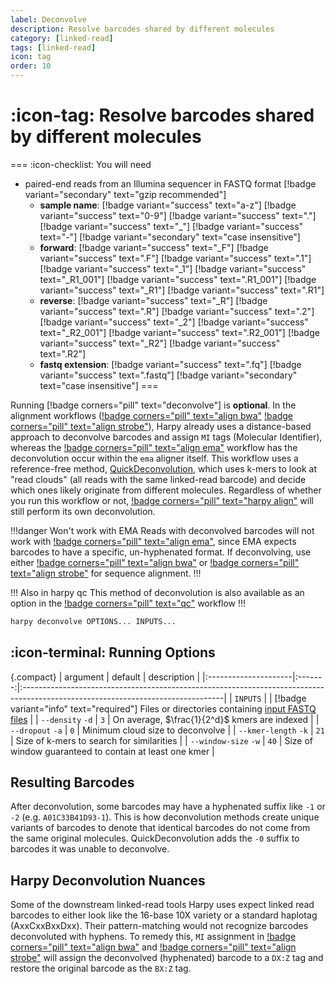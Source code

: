 ```yaml
---
label: Deconvolve
description: Resolve barcodes shared by different molecules
category: [linked-read]
tags: [linked-read]
icon: tag
order: 10
---
```


# :icon-tag: Resolve barcodes shared by different molecules

===  :icon-checklist: You will need
- paired-end reads from an Illumina sequencer in FASTQ format [!badge variant="secondary" text="gzip recommended"]
    - **sample name**: [!badge variant="success" text="a-z"] [!badge variant="success" text="0-9"] [!badge variant="success" text="."] [!badge variant="success" text="_"] [!badge variant="success" text="-"] [!badge variant="secondary" text="case insensitive"]
    - **forward**: [!badge variant="success" text="_F"] [!badge variant="success" text=".F"] [!badge variant="success" text=".1"] [!badge variant="success" text="_1"] [!badge variant="success" text="_R1_001"] [!badge variant="success" text=".R1_001"] [!badge variant="success" text="_R1"] [!badge variant="success" text=".R1"] 
    - **reverse**: [!badge variant="success" text="_R"] [!badge variant="success" text=".R"] [!badge variant="success" text=".2"] [!badge variant="success" text="_2"] [!badge variant="success" text="_R2_001"] [!badge variant="success" text=".R2_001"] [!badge variant="success" text="_R2"] [!badge variant="success" text=".R2"] 
    - **fastq extension**: [!badge variant="success" text=".fq"] [!badge variant="success" text=".fastq"] [!badge variant="secondary" text="case insensitive"]
===



Running [!badge corners="pill" text="deconvolve"] is **optional**. In the alignment
workflows ([!badge corners="pill" text="align bwa"](Align/bwa.md) 
[!badge corners="pill" text="align strobe"](Align/strobe.md)), Harpy already uses a distance-based approach to
deconvolve barcodes and assign `MI` tags (Molecular Identifier), whereas the
[!badge corners="pill" text="align ema"](Align/ema.md) workflow has the
deconvolution occur within the `ema` aligner itself. This workflow uses a reference-free method,
[QuickDeconvolution](https://github.com/RolandFaure/QuickDeconvolution), which uses k-mers to look at "read clouds" (all reads with the same linked-read barcode)
and decide which ones likely originate from different molecules. Regardless of whether you run 
this workflow or not, [!badge corners="pill" text="harpy align"](Align/Align.md) will still perform its own deconvolution.

!!!danger Won't work with EMA
Reads with deconvolved barcodes will not work with [!badge corners="pill" text="align ema"](Align/ema.md),
since EMA expects barcodes to have a specific, un-hyphenated format. If deconvolving, use either
[!badge corners="pill" text="align bwa"](Align/bwa.md) or [!badge corners="pill" text="align strobe"](Align/strobe.md)
for sequence alignment.
!!!


!!! Also in harpy qc
This method of deconvolution is also available as an option in the [!badge corners="pill" text="qc"](qc.md) workflow
!!!

```bash usage
harpy deconvolve OPTIONS... INPUTS...
```

## :icon-terminal: Running Options
{.compact}
| argument             | default | description                                                                                                                     |
|:---------------------|:-------:|:--------------------------------------------------------------------------------------------------------------------------------|
| `INPUTS`             |         | [!badge variant="info" text="required"] Files or directories containing [input FASTQ files](/Getting_Started/Resources/common_options.md#input-arguments) |
| `--density` `-d`     |   `3`   | On average, $\frac{1}{2^d}$ kmers are indexed                                                                                   |
| `--dropout` `-a`     |   `0`   | Minimum cloud size to deconvolve                                                                                                |
| `--kmer-length` `-k` |  `21`   | Size of k-mers to search for similarities                                                                                       |
| `--window-size` `-w` |  `40`   | Size of window guaranteed to contain at least one kmer                                                                          |

## Resulting Barcodes
After deconvolution, some barcodes may have a hyphenated suffix like `-1` or `-2` (e.g. `A01C33B41D93-1`).
This is how deconvolution methods create unique variants of barcodes to denote that identical barcodes
do not come from the same original molecules. QuickDeconvolution adds the `-0` suffix to barcodes it was unable
to deconvolve.

## Harpy Deconvolution Nuances
Some of the downstream linked-read tools Harpy uses expect linked read barcodes to either look like the 16-base 10X
variety or a standard haplotag (AxxCxxBxxDxx). Their pattern-matching would not recognize barcodes deconvoluted with
hyphens. To remedy this, `MI` assignment in [!badge corners="pill" text="align bwa"](Align/bwa.md)
and [!badge corners="pill" text="align strobe"](Align/strobe.md) will assign the deconvolved (hyphenated) barcode to a `DX:Z`
tag and restore the original barcode as the `BX:Z` tag.
